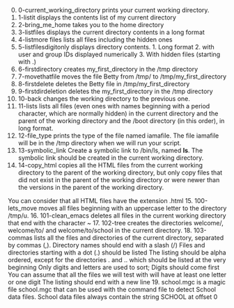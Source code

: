 0. 0-current_working_directory prints your current working directory.
1. 1-listit displays the contents list of my current directory
2. 2-bring_me_home takes you to the home directory
3. 3-listfiles displays the current directory contents in a long format
4. 4-listmore files lists all files including the hidden ones
5. 5-listfilesdigitonly displays directory contents. 1. Long format 2. with user and group IDs displayed numerically 3. With hidden files (starting with .)
6. 6-firstdirectory creates my_first_directory in the /tmp directory
7. 7-movethatfile moves the file Betty from /tmp/ to /tmp/my_first_directory
8. 8-firstdelete deletes the Betty file in /tmp/my_first_directory
9. 9-firstdirdeletion deletes the my_first_directory in the /tmp directory
10. 10-back changes the working directory to the previous one.
11. 11-lists lists all files (even ones with names beginning with a period character, which are normally hidden) in the current directory and the parent of the working directory and the /boot directory (in this order), in long format.
12. 12-file_type prints the type of the file named iamafile. The file iamafile will be in the /tmp directory when we will run your script.
13. 13-symbolic_link Create a symbolic link to /bin/ls, named __ls__. The symbolic link should be created in the current working directory.
14. 14-copy_html copies all the HTML files from the current working directory to the parent of the working directory, but only copy files that did not exist in the parent of the working directory or were newer than the versions in the parent of the working directory.

You can consider that all HTML files have the extension .html
15. 100-lets_move moves all files beginning with an uppercase letter to the directory /tmp/u.
16. 101-clean_emacs deletes all files in the current working directory that end with the character ~
17. 102-tree creates the directories welcome/, welcome/to/ and welcome/to/school in the current directory.
18. 103-commas  lists all the files and directories of the current directory, separated by commas (,). Directory names should end with a slash (/)
Files and directories starting with a dot (.) should be listed
The listing should be alpha ordered, except for the directories . and .. which should be listed at the very beginning
Only digits and letters are used to sort; Digits should come first
You can assume that all the files we will test with will have at least one letter or one digit
The listing should end with a new line
19. school.mgc is a magic file school.mgc that can be used with the command file to detect School data files. School data files always contain the string SCHOOL at offset 0